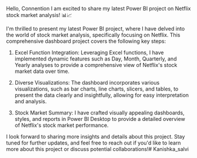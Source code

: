 Hello, Connention I am excited to share my latest Power BI project on Netflix stock market analysis! 📊📈

I'm thrilled to present my latest Power BI project, where I have delved into the world of stock market analysis, specifically focusing on Netflix. This comprehensive dashboard project covers the following key steps:

1. Excel Function Integration: 
  Leveraging Excel functions, I have implemented dynamic features such as Day, Month, Quarterly, and Yearly analyses to provide a comprehensive view of Netflix's stock market data over time.

2. Diverse Visualizations: 
  The dashboard incorporates various visualizations, such as bar charts, line charts, slicers, and tables, to present the data clearly and insightfully, allowing for easy interpretation and analysis.

3. Stock Market Summary: 
  I have crafted visually appealing dashboards, styles, and reports in Power BI Desktop to provide a detailed overview of Netflix's stock market performance.


I look forward to sharing more insights and details about this project. Stay tuned for further updates, and feel free to reach out if you'd like to learn more about this project or discuss potential collaborations!# Kanishka_salvi
